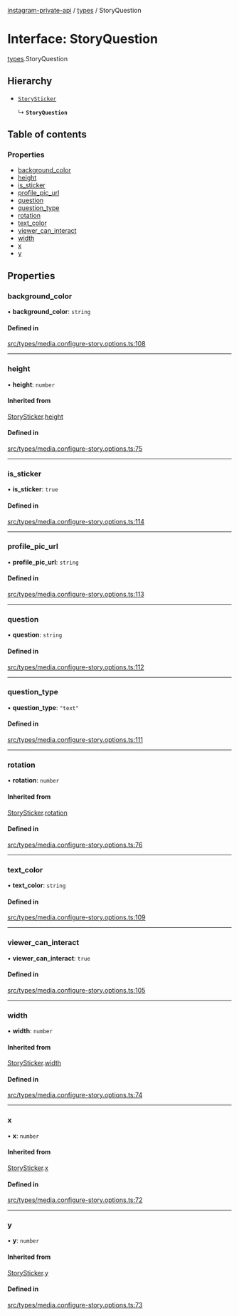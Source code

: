 [instagram-private-api](../../README.md) / [types](../../modules/types.md) / StoryQuestion

# Interface: StoryQuestion

[types](../../modules/types.md).StoryQuestion

## Hierarchy

- [`StorySticker`](StorySticker.md)

  ↳ **`StoryQuestion`**

## Table of contents

### Properties

- [background\_color](StoryQuestion.md#background_color)
- [height](StoryQuestion.md#height)
- [is\_sticker](StoryQuestion.md#is_sticker)
- [profile\_pic\_url](StoryQuestion.md#profile_pic_url)
- [question](StoryQuestion.md#question)
- [question\_type](StoryQuestion.md#question_type)
- [rotation](StoryQuestion.md#rotation)
- [text\_color](StoryQuestion.md#text_color)
- [viewer\_can\_interact](StoryQuestion.md#viewer_can_interact)
- [width](StoryQuestion.md#width)
- [x](StoryQuestion.md#x)
- [y](StoryQuestion.md#y)

## Properties

### background\_color

• **background\_color**: `string`

#### Defined in

[src/types/media.configure-story.options.ts:108](https://github.com/Nerixyz/instagram-private-api/blob/4971f34/src/types/media.configure-story.options.ts#L108)

___

### height

• **height**: `number`

#### Inherited from

[StorySticker](StorySticker.md).[height](StorySticker.md#height)

#### Defined in

[src/types/media.configure-story.options.ts:75](https://github.com/Nerixyz/instagram-private-api/blob/4971f34/src/types/media.configure-story.options.ts#L75)

___

### is\_sticker

• **is\_sticker**: ``true``

#### Defined in

[src/types/media.configure-story.options.ts:114](https://github.com/Nerixyz/instagram-private-api/blob/4971f34/src/types/media.configure-story.options.ts#L114)

___

### profile\_pic\_url

• **profile\_pic\_url**: `string`

#### Defined in

[src/types/media.configure-story.options.ts:113](https://github.com/Nerixyz/instagram-private-api/blob/4971f34/src/types/media.configure-story.options.ts#L113)

___

### question

• **question**: `string`

#### Defined in

[src/types/media.configure-story.options.ts:112](https://github.com/Nerixyz/instagram-private-api/blob/4971f34/src/types/media.configure-story.options.ts#L112)

___

### question\_type

• **question\_type**: ``"text"``

#### Defined in

[src/types/media.configure-story.options.ts:111](https://github.com/Nerixyz/instagram-private-api/blob/4971f34/src/types/media.configure-story.options.ts#L111)

___

### rotation

• **rotation**: `number`

#### Inherited from

[StorySticker](StorySticker.md).[rotation](StorySticker.md#rotation)

#### Defined in

[src/types/media.configure-story.options.ts:76](https://github.com/Nerixyz/instagram-private-api/blob/4971f34/src/types/media.configure-story.options.ts#L76)

___

### text\_color

• **text\_color**: `string`

#### Defined in

[src/types/media.configure-story.options.ts:109](https://github.com/Nerixyz/instagram-private-api/blob/4971f34/src/types/media.configure-story.options.ts#L109)

___

### viewer\_can\_interact

• **viewer\_can\_interact**: ``true``

#### Defined in

[src/types/media.configure-story.options.ts:105](https://github.com/Nerixyz/instagram-private-api/blob/4971f34/src/types/media.configure-story.options.ts#L105)

___

### width

• **width**: `number`

#### Inherited from

[StorySticker](StorySticker.md).[width](StorySticker.md#width)

#### Defined in

[src/types/media.configure-story.options.ts:74](https://github.com/Nerixyz/instagram-private-api/blob/4971f34/src/types/media.configure-story.options.ts#L74)

___

### x

• **x**: `number`

#### Inherited from

[StorySticker](StorySticker.md).[x](StorySticker.md#x)

#### Defined in

[src/types/media.configure-story.options.ts:72](https://github.com/Nerixyz/instagram-private-api/blob/4971f34/src/types/media.configure-story.options.ts#L72)

___

### y

• **y**: `number`

#### Inherited from

[StorySticker](StorySticker.md).[y](StorySticker.md#y)

#### Defined in

[src/types/media.configure-story.options.ts:73](https://github.com/Nerixyz/instagram-private-api/blob/4971f34/src/types/media.configure-story.options.ts#L73)
